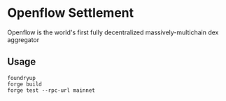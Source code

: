 # Openflow Settlement

Openflow is the world's first fully decentralized massively-multichain dex aggregator

## Usage

```
foundryup
forge build
forge test --rpc-url mainnet
```
